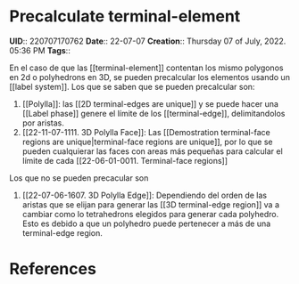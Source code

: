 # Precalculate terminal-element
**UID**:: 220707170762
**Date**:: 22-07-07
**Creation**::  Thursday 07 of July, 2022.  05:36 PM
**Tags**:: 

En el caso de que las [[terminal-element]] contentan los mismo polygonos en 2d o polyhedrons en 3D, se pueden precalcular los elementos usando un [[label system]]. Los que se saben que se pueden precalcular son:

1. [[Polylla]]: las [[2D terminal-edges are unique]] y se puede hacer una [[Label phase]] genere el límite de los [[terminal-edge]], delimitandolos por aristas.
2. [[22-11-07-1111. 3D Polylla Face]]: Las [[Demostration terminal-face regions are unique|terminal-face regions are unique]], por lo que se pueden cualquierar las faces con areas más pequeñas para calcular el límite de cada [[22-06-01-0011. Terminal-face regions]]

Los que no se pueden precacular son

1. [[22-07-06-1607. 3D Polylla Edge]]: Dependiendo del orden de las aristas que se elijan para generar las [[3D terminal-edge region]] va a cambiar como lo tetrahedrons elegidos para generar cada polyhedro. Esto es debido a que un polyhedro puede pertenecer a más de una terminal-edge region.

# References
